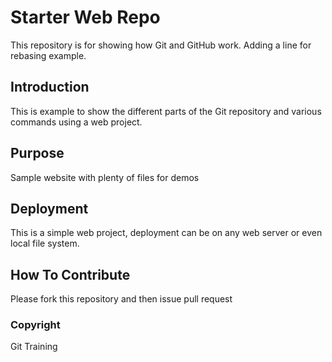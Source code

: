 # Starter Web Repo

This repository is for showing how Git and GitHub work. Adding a line for rebasing example.

## Introduction

This is example to show the different parts of the Git repository and various commands using a web project.

## Purpose

Sample website with plenty of files for demos

## Deployment

This is a simple web project, deployment can be on any web server or even local file system.

## How To Contribute

Please fork this repository and then issue pull request

### Copyright

Git Training 
